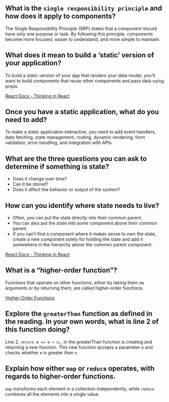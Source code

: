 ## What is the `single responsibility principle` and how does it apply to components?

The Single Responsibility Principle (SRP) states that a component should have only one purpose or task. By following this principle, components become more focused, easier to understand, and more simple to maintain.

## What does it mean to build a ‘static’ version of your application?

To build a static version of your app that renders your data model, you’ll want to build components that reuse other components and pass data using props. 

[React Docs - Thinking in React](https://react.dev/learn/thinking-in-react)

## Once you have a static application, what do you need to add?

To make a static application interactive, you need to add event handlers, data fetching, state management, routing, dynamic rendering, form validation, error handling, and integration with APIs.

## What are the three questions you can ask to determine if something is state?

- Does it change over time?
- Can it be stored?
- Does it affect the behavior or output of the system?

## How can you identify where state needs to live?

- Often, you can put the state directly into their common parent.
- You can also put the state into some component above their common parent.
- If you can’t find a component where it makes sense to own the state, create a new component solely for holding the state and add it somewhere in the hierarchy above the common parent component.

[React Docs - Thinking in React](https://react.dev/learn/thinking-in-react)

## What is a “higher-order function”?

Functions that operate on other functions, either by taking them as arguments or by returning them, are called higher-order functions.

[Higher-Order Functions](https://eloquentjavascript.net/05_higher_order.html#h_xxCc98lOBK)

## Explore the `greaterThan` function as defined in the reading. In your own words, what is line 2 of this function doing?

Line 2, `return m => m > n;`, in the greaterThan function is creating and returning a new function. This new function accepts a parameter `m` and checks whether `m` is greater than `n`.

## Explain how either `map` or `reduce` operates, with regards to higher-order functions.

`map` transforms each element in a collection independently, while `reduce` combines all the elements into a single value.
